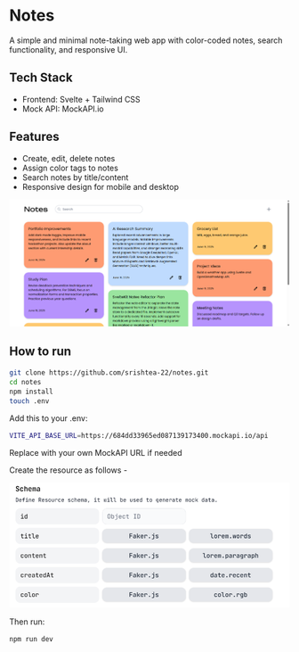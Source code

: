 # Notes

A simple and minimal note-taking web app with color-coded notes, search functionality, and responsive UI.

## Tech Stack

- Frontend: Svelte + Tailwind CSS
- Mock API: MockAPI.io

## Features

- Create, edit, delete notes
- Assign color tags to notes
- Search notes by title/content
- Responsive design for mobile and desktop

![App Screenshot](static/app.png)

## How to run 

```bash
git clone https://github.com/srishtea-22/notes.git
cd notes
npm install
touch .env
```

Add this to your .env:
```bash
VITE_API_BASE_URL=https://684dd33965ed087139173400.mockapi.io/api
```

Replace with your own MockAPI URL if needed

Create the resource as follows - 

![Resource Screenshot](static/screenshot.png)

Then run:
```bash
npm run dev
```